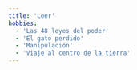 ```yaml
---
title: 'Leer'
hobbies:
  - 'Las 48 leyes del poder'
  - 'El gato perdido'
  - 'Manipulación'
  - 'Viaje al centro de la tierra'
---
```



